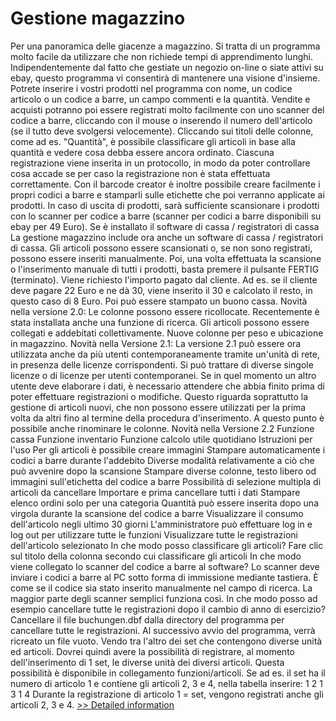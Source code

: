 # Gestione magazzino
Per una panoramica delle giacenze a magazzino. Si tratta di un programma molto facile da utilizzare che non richiede tempi di apprendimento lunghi. Indipendentemente dal fatto che gestiate un negozio on-line o siate attivi su ebay, questo programma vi consentirà di mantenere una visione d'insieme. Potrete inserire i vostri prodotti nel programma con nome, un codice articolo o un codice a barre, un campo commenti e la quantità. Vendite e acquisti potranno poi essere registrati molto facilmente con uno scanner del codice a barre, cliccando con il mouse o inserendo il numero dell'articolo (se il tutto deve svolgersi velocemente). Cliccando sui titoli delle colonne, come ad es. "Quantità", è possibile classificare gli articoli in base alla quantità e vedere cosa debba essere ancora ordinato. Ciascuna registrazione viene inserita in un protocollo, in modo da poter controllare cosa accade se per caso la registrazione non è stata effettuata correttamente. Con il barcode creator è inoltre possibile creare facilmente i propri codici a barre e stamparli sulle etichette che poi verranno applicate ai prodotti. In caso di uscita di prodotti, sarà sufficiente scansionare i prodotti con lo scanner per codice a barre (scanner per codici a barre disponibili su ebay per 49 Euro). Se è installato il software di cassa / registratori di cassa La gestione magazzino include ora anche un software di cassa / registratori di cassa. Gli articoli possono essere scansionati o, se non sono registrati, possono essere inseriti manualmente. Poi, una volta effettuata la scansione o l'inserimento manuale di tutti i prodotti, basta premere il pulsante FERTIG (terminato). Viene richiesto l'importo pagato dal cliente. Ad es. se il cliente deve pagare 22 Euro e ne dà 30, viene inserito il 30 e calcolato il resto, in questo caso di 8 Euro. Poi può essere stampato un buono cassa. Novità nella versione 2.0: Le colonne possono essere ricollocate. Recentemente è stata installata anche una funzione di ricerca. Gli articoli possono essere collegati e addebitati collettivamente. Nuove colonne per peso e ubicazione in magazzino. Novità nella Versione 2.1: La versione 2.1 può essere ora utilizzata anche da più utenti contemporaneamente tramite un'unità di rete, in presenza delle licenze corrispondenti. Si può trattare di diverse singole licenze o di licenze per utenti contemporanei. Se in quel momento un altro utente deve elaborare i dati, è necessario attendere che abbia finito prima di poter effettuare registrazioni o modifiche. Questo riguarda soprattutto la gestione di articoli nuovi, che non possono essere utilizzati per la prima volta da altri fino al termine della procedura d'inserimento. A questo punto è possibile anche rinominare le colonne. Novità nella Versione 2.2 Funzione cassa Funzione inventario Funzione calcolo utile quotidiano Istruzioni per l'uso Per gli articoli è possibile creare immagini Stampare automaticamente i codici a barre durante l'addebito Diverse modalità relativamente a ciò che può avvenire dopo la scansione Stampare diverse colonne, testo libero od immagini sull'etichetta del codice a barre Possibilità di selezione multipla di articoli da cancellare Importare e prima cancellare tutti i dati Stampare elenco ordini solo per una categoria Quantità può essere inserita dopo una virgola durante la scansione del codice a barre Visualizzare il consumo dell'articolo negli ultimo 30 giorni L'amministratore può effettuare log in e log out per utilizzare tutte le funzioni Visualizzare tutte le registrazioni dell'articolo selezionato In che modo posso classificare gli articoli? Fare clic sul titolo della colonna secondo cui classificare gli articoli In che modo viene collegato lo scanner del codice a barre al software? Lo scanner deve inviare i codici a barre al PC sotto forma di immissione mediante tastiera. È come se il codice sia stato inserito manualmente nel campo di ricerca. La maggior parte degli scanner semplici funziona così. In che modo posso ad esempio cancellare tutte le registrazioni dopo il cambio di anno di esercizio? Cancellare il file buchungen.dbf dalla directory del programma per cancellare tutte le registrazioni. Al successivo avvio del programma, verrà ricreato un file vuoto. Vendo tra l'altro dei set che contengono diverse unità ed articoli. Dovrei quindi avere la possibilità di registrare, al momento dell'inserimento di 1 set, le diverse unità dei diversi articoli. Questa possibilità è disponibile in collegamento funzioni/articoli. Se ad es. il set ha il numero di articolo 1 e contiene gli articoli 2, 3 e 4, nella tabella inserire: 1 2 1 3 1 4 Durante la registrazione di articolo 1 = set, vengono registrati anche gli articoli 2, 3 e 4.
[>> Detailed information](https://secure.shareit.com/shareit/product.html?productid=300501133&affiliateid=200057808)